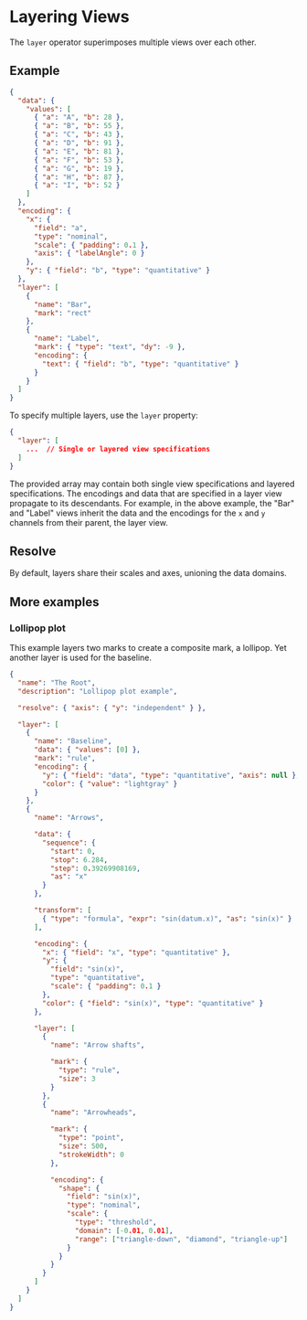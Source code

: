 # Layering Views

The `layer` operator superimposes multiple views over each other.

## Example

<div><genome-spy-doc-embed height="250">

```json
{
  "data": {
    "values": [
      { "a": "A", "b": 28 },
      { "a": "B", "b": 55 },
      { "a": "C", "b": 43 },
      { "a": "D", "b": 91 },
      { "a": "E", "b": 81 },
      { "a": "F", "b": 53 },
      { "a": "G", "b": 19 },
      { "a": "H", "b": 87 },
      { "a": "I", "b": 52 }
    ]
  },
  "encoding": {
    "x": {
      "field": "a",
      "type": "nominal",
      "scale": { "padding": 0.1 },
      "axis": { "labelAngle": 0 }
    },
    "y": { "field": "b", "type": "quantitative" }
  },
  "layer": [
    {
      "name": "Bar",
      "mark": "rect"
    },
    {
      "name": "Label",
      "mark": { "type": "text", "dy": -9 },
      "encoding": {
        "text": { "field": "b", "type": "quantitative" }
      }
    }
  ]
}
```

</genome-spy-doc-embed></div>

To specify multiple layers, use the `layer` property:

```json
{
  "layer": [
    ...  // Single or layered view specifications
  ]
}
```

The provided array may contain both single view specifications and layered
specifications. The encodings and data that are specified in a layer view
propagate to its descendants. For example, in the above example, the "Bar" and
"Label" views inherit the data and the encodings for the `x` and `y` channels
from their parent, the layer view.

## Resolve

By default, layers share their scales and axes, unioning the data domains.

## More examples

### Lollipop plot

This example layers two marks to create a composite mark, a lollipop. Yet
another layer is used for the baseline.

<div><genome-spy-doc-embed>

```json
{
  "name": "The Root",
  "description": "Lollipop plot example",

  "resolve": { "axis": { "y": "independent" } },

  "layer": [
    {
      "name": "Baseline",
      "data": { "values": [0] },
      "mark": "rule",
      "encoding": {
        "y": { "field": "data", "type": "quantitative", "axis": null },
        "color": { "value": "lightgray" }
      }
    },
    {
      "name": "Arrows",

      "data": {
        "sequence": {
          "start": 0,
          "stop": 6.284,
          "step": 0.39269908169,
          "as": "x"
        }
      },

      "transform": [
        { "type": "formula", "expr": "sin(datum.x)", "as": "sin(x)" }
      ],

      "encoding": {
        "x": { "field": "x", "type": "quantitative" },
        "y": {
          "field": "sin(x)",
          "type": "quantitative",
          "scale": { "padding": 0.1 }
        },
        "color": { "field": "sin(x)", "type": "quantitative" }
      },

      "layer": [
        {
          "name": "Arrow shafts",

          "mark": {
            "type": "rule",
            "size": 3
          }
        },
        {
          "name": "Arrowheads",

          "mark": {
            "type": "point",
            "size": 500,
            "strokeWidth": 0
          },

          "encoding": {
            "shape": {
              "field": "sin(x)",
              "type": "nominal",
              "scale": {
                "type": "threshold",
                "domain": [-0.01, 0.01],
                "range": ["triangle-down", "diamond", "triangle-up"]
              }
            }
          }
        }
      ]
    }
  ]
}
```

</genome-spy-doc-embed></div>

